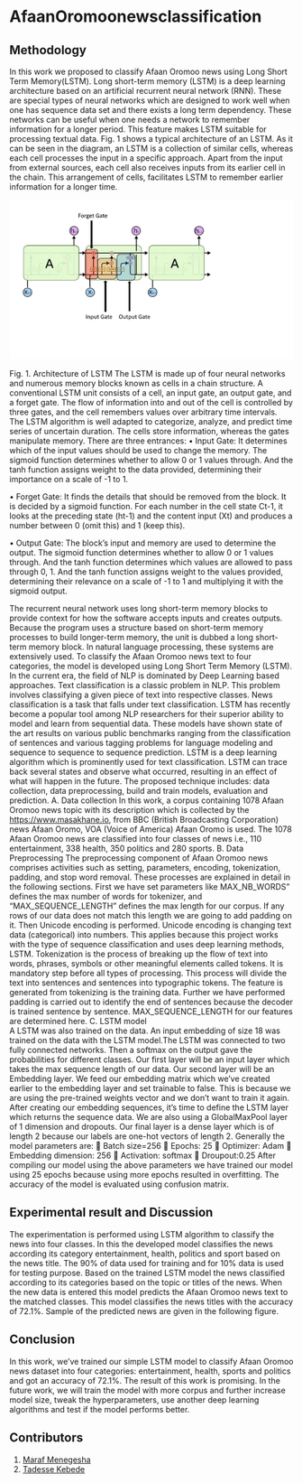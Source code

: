 # AfaanOromoonewsclassification
## Methodology
In this work we proposed to classify Afaan Oromoo news using Long Short Term Memory(LSTM). Long short-term memory (LSTM) is a deep learning architecture based on an artificial recurrent neural network (RNN). These are special types of neural networks which are designed to work well when one has sequence data set and there exists a long term dependency. These networks can be useful when one needs a network to remember information for a longer period. This feature makes LSTM suitable for processing textual data. Fig. 1 shows a typical architecture of an LSTM. As it can be seen in the diagram, an LSTM is a collection of similar cells, whereas each cell processes the input in a specific approach. Apart from the input from external sources, each cell also receives inputs from its earlier cell in the chain. This arrangement of cells, facilitates LSTM to remember earlier information for a longer time.

![tadesse381/AfaanOromoonewsclassification](data/LSTM.png)

 Fig. 1. Architecture of LSTM
 The LSTM is made up of four neural networks and numerous memory blocks known as cells in a chain structure. A conventional LSTM unit consists of a cell, an input gate, an output gate, and a forget gate. The flow of information into and out of the cell is controlled by three gates, and the cell remembers values over arbitrary time intervals. The LSTM algorithm is well adapted to categorize, analyze, and predict time series of uncertain duration. The cells store information, whereas the gates manipulate memory. There are three entrances:
•	Input Gate: It determines which of the input values should be used to change the memory. The sigmoid function determines whether to allow 0 or 1 values through. And the tanh function assigns weight to the data provided, determining their importance on a scale of -1 to 1.
 
•	Forget Gate: It finds the details that should be removed from the block. It is decided by a sigmoid function. For each number in the cell state Ct-1, it looks at the preceding state (ht-1) and the content input (Xt) and produces a number between 0 (omit this) and 1 (keep this).
 
•	Output Gate: The block’s input and memory are used to determine the output. The sigmoid function determines whether to allow 0 or 1 values through. And the tanh function determines which values are allowed to pass through 0, 1. And the tanh function assigns weight to the values provided, determining their relevance on a scale of -1 to 1 and multiplying it with the sigmoid output.
 
The recurrent neural network uses long short-term memory blocks to provide context for how the software accepts inputs and creates outputs. Because the program uses a structure based on short-term memory processes to build longer-term memory, the unit is dubbed a long short-term memory block. In natural language processing, these systems are extensively used.
To classify the Afaan Oromoo news text to four categories, the model is developed using Long Short Term Memory (LSTM). In the current era, the field of NLP is dominated by Deep Learning based approaches. Text classification is a classic problem in NLP. This problem involves classifying a given piece of text into respective classes. News classification is a task that falls under text classification. LSTM has recently become a popular tool among NLP researchers for their superior ability to model and learn from sequential data. These models have shown state of the art results on various public benchmarks ranging from the classification of sentences and various tagging problems for language modeling and sequence to sequence to sequence prediction.  LSTM is a deep learning algorithm which is prominently used for text classification. LSTM can trace back several states and observe what occurred, resulting in an effect of what will happen in the future. The proposed technique includes: data collection, data preprocessing, build and train models, evaluation and prediction.
A.	Data collection 
In this work, a corpus containing 1078 Afaan Oromoo news topic with its description which is collected by the https://www.masakhane.io, from BBC (British Broadcasting Corporation) news Afaan Oromo, VOA (Voice of America) Afaan Oromo is used. The 1078 Afaan Oromoo news are classified into four classes of news i.e., 110 entertainment, 338 health, 350 politics and 280 sports.
B.	Data Preprocessing
The preprocessing component of Afaan Oromoo news comprises activities such as setting, parameters, encoding, tokenization, padding, and stop word removal. These processes are explained in detail in the following sections. 
First we have set parameters like MAX_NB_WORDS” defines the max number of words for tokenizer, and “MAX_SEQUENCE_LENGTH” defines the max length for our corpus. If any rows of our data does not match this length we are going to add padding on it. Then Unicode encoding is performed. Unicode encoding is changing text data (categorical) into numbers. This applies because this project works with the type of sequence classification and uses deep learning methods, LSTM. Tokenization is the process of breaking up the flow of text into words, phrases, symbols or other meaningful elements called tokens. It is mandatory step before all types of processing. This process will divide the text into sentences and sentences into typographic tokens. The feature is generated from tokenizing is the training data.
Further we have performed padding is carried out to identify the end of sentences because the decoder is trained sentence by sentence. MAX_SEQUENCE_LENGTH for our features are determined here.
C.	LSTM model	
A LSTM was also trained on the data. An input embedding of size 18 was trained on the data with the LSTM model.The LSTM was connected to two fully connected networks. Then a softmax on the output gave the probabilities for different classes. 
Our first layer will be an input layer which takes the max sequence length of our data. Our second layer will be an Embedding layer. We feed our embedding matrix which we’ve created earlier to the embedding layer and set trainable to false. This is because we are using the pre-trained weights vector and we don’t want to train it again. After creating our embedding sequences, it’s time to define the LSTM layer which returns the sequence data. We are also using a GlobalMaxPool layer of 1 dimension and dropouts. Our final layer is a dense layer which is of length 2 because our labels are one-hot vectors of length 2. Generally the model parameters are:
	Batch size=256
	Epochs: 25
	Optimizer: Adam
	Embedding dimension: 256
	Activation: softmax
	Droupout:0.25
After compiling our model using the above parameters we have trained our model using 25 epochs because using more epochs resulted in overfitting. The accuracy of the model is evaluated using confusion matrix.
## Experimental result and Discussion
The experimentation is performed using LSTM algorithm to classify the news into four classes. In this the developed model classifies the news according its category entertainment, health, politics and sport based on the news title. The 90% of data used for training and for 10% data is used for testing purpose. Based on the trained LSTM model the news classified according to its categories based on the topic or titles of the news. When the new data is entered this model predicts the Afaan Oromoo news text to the matched classes. This model classifies the news titles with the accuracy of 72.1%. 
Sample of the predicted news are given in the following figure.
 
## Conclusion
In this work, we’ve trained our simple LSTM model to classify Afaan Oromoo news dataset into four categories: entertainment, health, sports and politics and got an accuracy of 72.1%. The result of this work is promising. In the future work, we will train the model with more corpus and further increase model size, tweak the hyperparameters, use another deep learning algorithms and test if the model performs better. 
## Contributors

1. [Maraf Menegesha](https://github.com/Maraf26)
2. [Tadesse Kebede](https://github.com/tadesse381)

